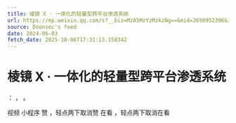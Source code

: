 ```yaml
---
title: 棱镜 X · 一体化的轻量型跨平台渗透系统
url: https://mp.weixin.qq.com/s?__biz=MzA5MzYzMzkzNg==&mid=2650952396&idx=1&sn=bef9e4a2e0d2f20baa4f6fe7bd273ea4
source: Doonsec's feed
date: 2024-06-03
fetch_date: 2025-10-06T17:31:13.158342
---
```


# 棱镜 X · 一体化的轻量型跨平台渗透系统

：
，
。

视频
小程序
赞
，轻点两下取消赞
在看
，轻点两下取消在看